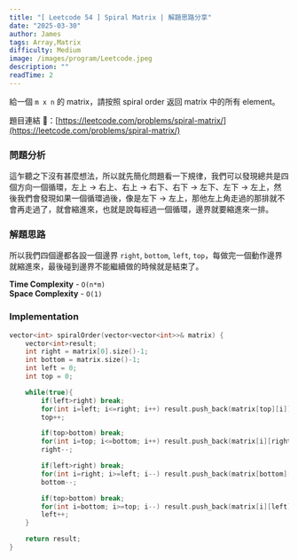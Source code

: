 ```yaml
---
title: "[ Leetcode 54 ] Spiral Matrix | 解題思路分享"
date: "2025-03-30"
author: James
tags: Array,Matrix
difficulty: Medium
image: /images/program/Leetcode.jpeg
description: ""
readTime: 2
---
```


給一個 `m x n` 的 matrix，請按照 spiral order 返回 matrix 中的所有 element。

題目連結 🔗：[https://leetcode.com/problems/spiral-matrix/](https://leetcode.com/problems/spiral-matrix/)

### **問題分析**

這乍聽之下沒有甚麼想法，所以就先簡化問題看一下規律，我們可以發現總共是四個方向一個循環，左上 -> 右上、右上 -> 右下、右下 -> 左下、左下 -> 左上，然後我們會發現如果一個循環過後，像是左下 -> 左上，那他左上角走過的那排就不會再走過了，就會縮進來，也就是說每經過一個循環，邊界就要縮進來一排。

### **解題思路**

所以我們四個邊都各設一個邊界 `right`, `bottom`, `left`, `top`，每做完一個動作邊界就縮進來，最後碰到邊界不能繼續做的時候就是結束了。

**Time Complexity** - `O(n*m)`<br>
**Space Complexity** - `O(1)`

### **Implementation**

```cpp
vector<int> spiralOrder(vector<vector<int>>& matrix) {
    vector<int>result;
    int right = matrix[0].size()-1;
    int bottom = matrix.size()-1;
    int left = 0;
    int top = 0;

    while(true){
        if(left>right) break;
        for(int i=left; i<=right; i++) result.push_back(matrix[top][i]);
        top++;

        if(top>bottom) break;
        for(int i=top; i<=bottom; i++) result.push_back(matrix[i][right]);
        right--;

        if(left>right) break;
        for(int i=right; i>=left; i--) result.push_back(matrix[bottom][i]);
        bottom--;

        if(top>bottom) break;
        for(int i=bottom; i>=top; i--) result.push_back(matrix[i][left]);
        left++;
    }

    return result;
}
```